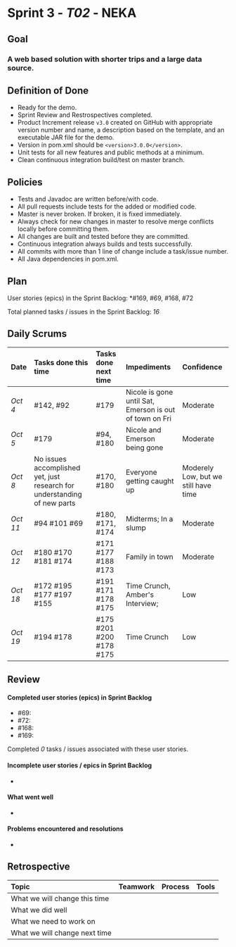 # Sprint 3 - *T02* - NEKA

## Goal

### A web based solution with shorter trips and a large data source.

## Definition of Done

* Ready for the demo.
* Sprint Review and Restrospectives completed.
* Product Increment release `v3.0` created on GitHub with appropriate version number and name, a description based on the template, and an executable JAR file for the demo.
* Version in pom.xml should be `<version>3.0.0</version>`.
* Unit tests for all new features and public methods at a minimum.
* Clean continuous integration build/test on master branch.

## Policies

* Tests and Javadoc are written before/with code.  
* All pull requests include tests for the added or modified code.
* Master is never broken.  If broken, it is fixed immediately.
* Always check for new changes in master to resolve merge conflicts locally before committing them.
* All changes are built and tested before they are committed.
* Continuous integration always builds and tests successfully.
* All commits with more than 1 line of change include a task/issue number.
* All Java dependencies in pom.xml.

## Plan 

User stories (epics) in the Sprint Backlog: *#169, #69, #168, #72 

Total planned tasks / issues in the Sprint Backlog: *16* 

## Daily Scrums

Date | Tasks done this time | Tasks done next time | Impediments | Confidence
:--- | :--- | :--- | :--- | :---
*Oct 4* | #142, #92 | #179 | Nicole is gone until Sat, Emerson is out of town on Fri | Moderate 
*Oct 5* | #179 | #94, #180| Nicole and Emerson being gone | Moderate
*Oct 8* | No issues accomplished yet, just research for understanding of new parts| #170, #180 | Everyone getting caught up| Moderely Low, but we still have time
*Oct 11* | #94 #101 #69 | #180, #171, #174| Midterms; In a slump | Moderate
*Oct 12* | #180 #170 #181 #174 | #171 #177 #188 #173 | Family in town | Moderate
*Oct 18* | #172 #195 #177 #197 #155 | #191 #171 #178 #175 | Time Crunch, Amber's Interview; | Low
*Oct 19* | #194 #178 | #175 #201 #200 #178 #175 | Time Crunch | Low

## Review

#### Completed user stories (epics) in Sprint Backlog 
* #69:
* #72:
* #168:
* #169:

Completed *0* tasks / issues associated with these user stories.

#### Incomplete user stories / epics in Sprint Backlog 
* 

#### What went well
* 

#### Problems encountered and resolutions
* 

## Retrospective

Topic | Teamwork | Process | Tools
:--- | :--- | :--- | :---
What we will change this time |  |  | 
What we did well |  |  | 
What we need to work on |  |  |
What we will change next time |  |  | 
